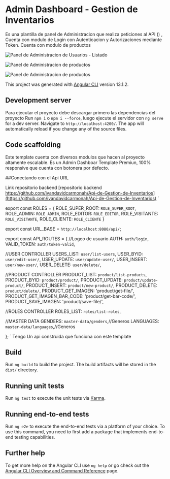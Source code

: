 # Admin Dashboard - Gestion de Inventarios

Es una plantilla de panel de Administracion que realiza peticiones al API () , Cuenta con modulo de Login con Autenticacion y Autorizaciones mediante Token.
Cuenta con modulo de productos 


![Panel de Administracion de Usuarios - Listado](https://ivantxodev.com/wp-content/uploads/2023/02/panel-user.png)

![Panel de Administracion de productos](https://ivantxodev.com/wp-content/uploads/2023/02/admin-panel.png)

![Panel de Administracion de productos](https://ivantxodev.com/wp-content/uploads/2023/02/panel-multi.png)


This project was generated with [Angular CLI](https://github.com/angular/angular-cli) version 13.1.2.


## Development server

Para ejecutar el proyecto debe descargar primero las  dependencias del proyecto Run `npm i` o `npm i --force`, luego ejecute el servidor con  `ng serve` for a dev server. Navigate to `http://localhost:4200/`. The app will automatically reload if you change any of the source files.

## Code scaffolding

Este template cuenta con diversos modulos que hacen al proyecto altamente escalable.
Es un Admin Dashboar Template  Premiun, 100% responsive que cuenta con botonera por defecto.



##Conectando con el Api URL

Link repositorio backend [repositorio backend https://github.com/ivandavidcarmonah/Api-de-Gestion-de-Inventarios](https://github.com/ivandavidcarmonah/Api-de-Gestion-de-Inventarios)
`

export const ROLES = {
  ROLE_SUPER_ROOT: `ROLE_SUPER_ROOT`,
  ROLE_ADMIN: `ROLE_ADMIN`,
  ROLE_EDITOR: `ROLE_EDITOR`,
  ROLE_VISITANTE: `ROLE_VISITANTE`,
  ROLE_CLIENTE: `ROLE_CLIENTE`
}

export const URL_BASE = `http://localhost:8080/api/`;

export const API_ROUTES = {
  //Logeo de usuario
  AUTH: `auth/login`,
  VALID_TOKEN: `auth/token-valid`,


  //USER CONTROLLER
  USERS_LIST: `user/list-users`,
  USER_BYID: `user/edit-user/`,
  USER_UPDATE: `user/update-user/`,
  USER_INSERT: `user/new-user/`,
  USER_DELETE: `user/delete/`,

  //PRODUCT CONTROLLER
  PRODUCT_LIST: `product/list-products`,
  PRODUCT_BYID: `product/product/`,
  PRODUCT_UPDATE: `product/update-product/`,
  PRODUCT_INSERT: `product/new-product/`,
  PRODUCT_DELETE: `product/delete/`,
  PRODUCT_GET_IMAGEN: 'product/get-file/',
  PRODUCT_GET_IMAGEN_BAR_CODE: 'product/get-bar-code/',
  PRODUCT_SAVE_IMAGEN: 'product/save-file/',

  //ROLES CONTROLLER
  ROLES_LIST: `roles/list-roles`,

  //MASTER DATA
  GENDERS: `master-data/genders`,//Generos
  LANGUAGES: `master-data/languages`,//Generos

};
`
Tengo Un api construida que funciona con este template

## Build

Run `ng build` to build the project. The build artifacts will be stored in the `dist/` directory.

## Running unit tests

Run `ng test` to execute the unit tests via [Karma](https://karma-runner.github.io).

## Running end-to-end tests

Run `ng e2e` to execute the end-to-end tests via a platform of your choice. To use this command, you need to first add a package that implements end-to-end testing capabilities.

## Further help

To get more help on the Angular CLI use `ng help` or go check out the [Angular CLI Overview and Command Reference](https://angular.io/cli) page.

